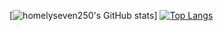[![homelyseven250's GitHub stats](https://github-readme-stats.vercel.app/api?username=homelyseven250&count_private=true)]
[![Top Langs](https://github-readme-stats.vercel.app/api/top-langs/?username=homelyseven250)](https://github.com/anuraghazra/github-readme-stats)
